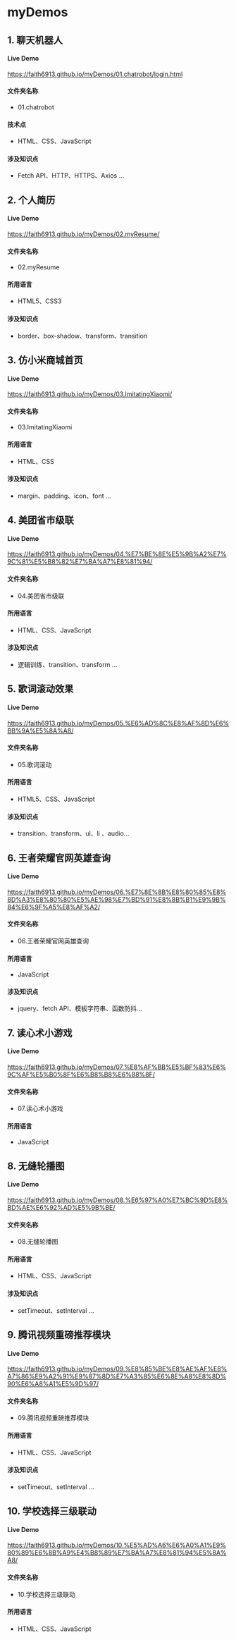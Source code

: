 # myDemos

## 1. 聊天机器人

#### Live Demo

https://faith6913.github.io/myDemos/01.chatrobot/login.html

#### 文件夹名称

- 01.chatrobot

#### 技术点

- HTML、CSS、JavaScript

#### 涉及知识点

- Fetch API、HTTP、HTTPS、Axios ...

## 2. 个人简历

#### Live Demo

https://faith6913.github.io/myDemos/02.myResume/

#### 文件夹名称

- 02.myResume

#### 所用语言

- HTML5、CSS3

#### 涉及知识点

- border、box-shadow、transform、transition

## 3. 仿小米商城首页

#### Live Demo

https://faith6913.github.io/myDemos/03.ImitatingXiaomi/

#### 文件夹名称

- 03.ImitatingXiaomi

#### 所用语言

- HTML、CSS

#### 涉及知识点

- margin、padding、icon、font ...

## 4. 美团省市级联

#### Live Demo

https://faith6913.github.io/myDemos/04.%E7%BE%8E%E5%9B%A2%E7%9C%81%E5%B8%82%E7%BA%A7%E8%81%94/

#### 文件夹名称

- 04.美团省市级联

#### 所用语言

- HTML、CSS、JavaScript

#### 涉及知识点

- 逻辑训练、transition、transform ...

## 5. 歌词滚动效果

#### Live Demo

https://faith6913.github.io/myDemos/05.%E6%AD%8C%E8%AF%8D%E6%BB%9A%E5%8A%A8/

#### 文件夹名称

- 05.歌词滚动

#### 所用语言

- HTML5、CSS、JavaScript

#### 涉及知识点

- transition、transform、ul、li 、audio...

## 6. 王者荣耀官网英雄查询

#### Live Demo

https://faith6913.github.io/myDemos/06.%E7%8E%8B%E8%80%85%E8%8D%A3%E8%80%80%E5%AE%98%E7%BD%91%E8%8B%B1%E9%9B%84%E6%9F%A5%E8%AF%A2/

#### 文件夹名称

- 06.王者荣耀官网英雄查询

#### 所用语言

- JavaScript

#### 涉及知识点

- jquery、fetch API、模板字符串、函数防抖...

## 7. 读心术小游戏

#### Live Demo

https://faith6913.github.io/myDemos/07.%E8%AF%BB%E5%BF%83%E6%9C%AF%E5%B0%8F%E6%B8%B8%E6%88%8F/

#### 文件夹名称

- 07.读心术小游戏

#### 所用语言

- JavaScript

## 8. 无缝轮播图

#### Live Demo

https://faith6913.github.io/myDemos/08.%E6%97%A0%E7%BC%9D%E8%BD%AE%E6%92%AD%E5%9B%BE/

#### 文件夹名称

- 08.无缝轮播图

#### 所用语言

- HTML、CSS、JavaScript

#### 涉及知识点

- setTimeout、setInterval ...

## 9. 腾讯视频重磅推荐模块

#### Live Demo

https://faith6913.github.io/myDemos/09.%E8%85%BE%E8%AE%AF%E8%A7%86%E9%A2%91%E9%87%8D%E7%A3%85%E6%8E%A8%E8%8D%90%E6%A8%A1%E5%9D%97/

#### 文件夹名称

- 09.腾讯视频重磅推荐模块

#### 所用语言

- HTML、CSS、JavaScript

#### 涉及知识点

- setTimeout、setInterval ...

## 10. 学校选择三级联动

#### Live Demo

https://faith6913.github.io/myDemos/10.%E5%AD%A6%E6%A0%A1%E9%80%89%E6%8B%A9%E4%B8%89%E7%BA%A7%E8%81%94%E5%8A%A8/

#### 文件夹名称

- 10.学校选择三级联动

#### 所用语言

- HTML、CSS、JavaScript
